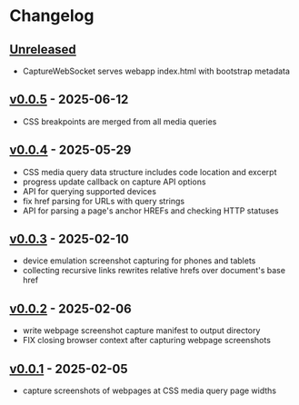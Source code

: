 # Changelog

## [Unreleased]

- CaptureWebSocket serves webapp index.html with bootstrap metadata

## [v0.0.5] - 2025-06-12

- CSS breakpoints are merged from all media queries

## [v0.0.4] - 2025-05-29

- CSS media query data structure includes code location and excerpt
- progress update callback on capture API options
- API for querying supported devices
- fix href parsing for URLs with query strings
- API for parsing a page's anchor HREFs and checking HTTP statuses

## [v0.0.3] - 2025-02-10

- device emulation screenshot capturing for phones and tablets
- collecting recursive links rewrites relative hrefs over document's base href

## [v0.0.2] - 2025-02-06

- write webpage screenshot capture manifest to output directory
- FIX closing browser context after capturing webpage screenshots

## [v0.0.1] - 2025-02-05

- capture screenshots of webpages at CSS media query page widths

[Unreleased]: https://github.com/eighty4/plunder/compare/core-v0.0.5...HEAD
[v0.0.5]: https://github.com/eighty4/plunder/compare/core-v0.0.4...core-v0.0.5
[v0.0.4]: https://github.com/eighty4/plunder/compare/core-v0.0.3...core-v0.0.4
[v0.0.3]: https://github.com/eighty4/plunder/compare/core-v0.0.2...core-v0.0.3
[v0.0.2]: https://github.com/eighty4/plunder/compare/core-v0.0.1...core-v0.0.2
[v0.0.1]: https://github.com/eighty4/plunder/releases/tag/core-v0.0.1
